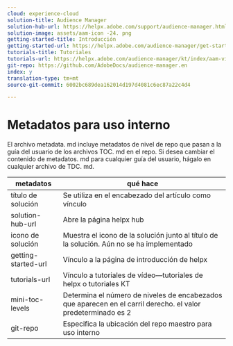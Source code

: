 ```yaml
---
cloud: experience-cloud
solution-title: Audience Manager
solution-hub-url: https://helpx.adobe.com/support/audience-manager.html
solution-image: assets/aam-icon -24. png
getting-started-title: Introducción
getting-started-url: https://helpx.adobe.com/audience-manager/get-started.html
tutorials-title: Tutoriales
tutorials-url: https://helpx.adobe.com/audience-manager/kt/index/aam-videos.html
git-repo: https://github.com/AdobeDocs/audience-manager.en
index: y
translation-type: tm+mt
source-git-commit: 6002bc689dea162014d197d4081c6ec87a22c4d4

---
```



# Metadatos para uso interno

El archivo metadata. md incluye metadatos de nivel de repo que pasan a la guía del usuario de los archivos TOC. md en el repo. Si desea cambiar el contenido de metadatos. md para cualquier guía del usuario, hágalo en cualquier archivo de TDC. md.

| metadatos | qué hace |
|--- |--- |
| título de solución | Se utiliza en el encabezado del artículo como vínculo |
| solution-hub-url | Abre la página helpx hub |
| icono de solución | Muestra el icono de la solución junto al título de la solución. Aún no se ha implementado |
| getting-started-url | Vínculo a la página de introducción de helpx |
| tutorials-url | Vínculo a tutoriales de vídeo—tutoriales de helpx o tutoriales KT |
| mini-toc-levels | Determina el número de niveles de encabezados que aparecen en el carril derecho. el valor predeterminado es 2 |
| git-repo | Especifica la ubicación del repo maestro para uso interno |
